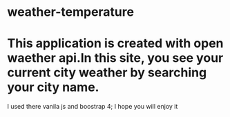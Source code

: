 ﻿# weather-temperature
 
 # This application is created with open waether api.In this site, you see your current city weather by searching your city name.
 I used there vanila js and boostrap 4;
 I hope you will enjoy it
